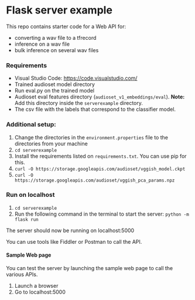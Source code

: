 # Flask server example

This repo contains starter code for a Web API for:

- converting a wav file to a tfrecord
- inference on a wav file
- bulk inference on several wav files

### Requirements

- Visual Studio Code: https://code.visualstudio.com/
- Trained audioset model directory
- Run eval.py on the trained model
- Audioset eval features directory (`audioset_v1_embeddings/eval`). **Note:** Add this directory inside the `serverexample` directory.
- The csv file with the labels that correspond to the classifier model.

### Additional setup:
1. Change the directories in the `environment.properties` file to the directories from your machine
2. `cd serverexample`
3. Install the requirements listed on `requirements.txt`. You can use pip for this.
4. `curl -O https://storage.googleapis.com/audioset/vggish_model.ckpt`
5. `curl -O https://storage.googleapis.com/audioset/vggish_pca_params.npz`


### Run on localhost
1. `cd serverexample`
2. Run the following command in the terminal to start the server: `python -m flask run`

The server should now be running on localhost:5000

You can use tools like Fiddler or Postman to call the API.

#### Sample Web page
You can test the server by launching the sample web page to call the various APIs. 
1. Launch a browser
2. Go to localhost:5000
